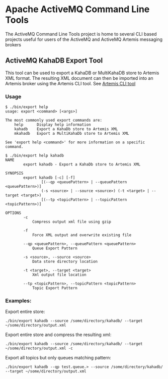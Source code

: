 Apache ActiveMQ Command Line Tools
==================================

The ActiveMQ Command Line Tools project is home to several CLI based projects
useful for users of the ActiveMQ and ActiveMQ Artemis messaging brokers

## ActiveMQ KahaDB Export Tool

This tool can be used to export a KahaDB or MultiKahaDB store to Artemis XML format.  The resulting XML document can then be imported into an Artemis broker using the Artemis CLI tool.  See [Artemis CLI tool](https://activemq.apache.org/artemis/docs/1.5.3/tools.html)

### Usage
```
$ ./bin/export help
usage: export <command> [<args>]

The most commonly used export commands are:
    help      Display help information
    kahadb    Export a KahaDb store to Artemis XML
    mkahadb   Export a MultiKahaDb store to Artemis XML

See 'export help <command>' for more information on a specific command.
```
```
$ ./bin/export help kahadb
NAME
        export kahadb - Export a KahaDb store to Artemis XML

SYNOPSIS
        export kahadb [-c] [-f]
                [(--qp <queuePattern> | --queuePattern <queuePattern>)]
                (-s <source> | --source <source>) (-t <target> | --target <target>)
                [(--tp <topicPattern> | --topicPattern <topicPattern>)]

OPTIONS
        -c
            Compress output xml file using gzip

        -f
            Force XML output and overwrite existing file

        --qp <queuePattern>, --queuePattern <queuePattern>
            Queue Export Pattern

        -s <source>, --source <source>
            Data store directory location

        -t <target>, --target <target>
            Xml output file location

        --tp <topicPattern>, --topicPattern <topicPattern>
            Topic Export Pattern
```

### Examples:

Export entire store:

`./bin/export kahadb --source /some/directory/kahadb/ --target ~/some/directory/output.xml`

Export entire store and compress the resulting xml:

`./bin/export kahadb --source /some/directory/kahadb/ --target ~/some/directory/output.xml -c`

Export all topics but only queues matching pattern:

`./bin/export kahadb --qp test.queue.> --source /some/directory/kahadb/ --target ~/some/directory/output.xml`
